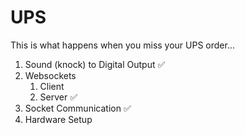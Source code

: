 # UPS
This is what happens when you miss your UPS order...
<ol>
  <li>Sound (knock) to Digital Output ✅</li>
  <li>Websockets
    <ol>
      <li>Client</li>    
      <li>Server ✅</li>    
    </ol>
  </li>
  <li>Socket Communication ✅</li>
  <li>Hardware Setup</li>    
